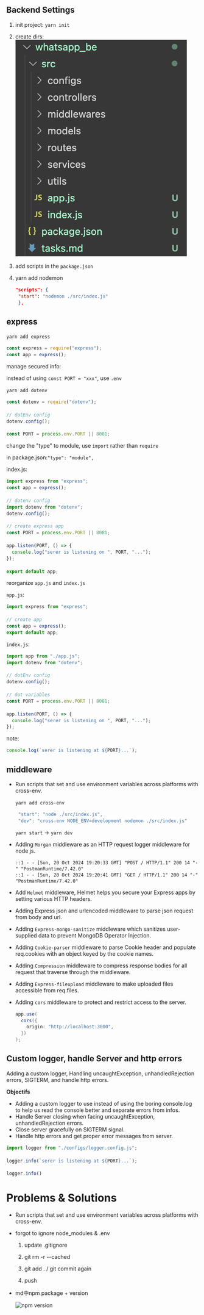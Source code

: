 ## Backend Settings

1. init project: `yarn init`
2. create dirs:
   ![1](./src/note_figs/1.png)

3. add scripts in the `package.json`

4. yarn add nodemon

   ```json
   "scripts": {
   	"start": "nodemon ./src/index.js"
    },
   ```



## express

`yarn add express`

```javascript
const express = require("express");
const app = express();
```

manage secured info: 

instead of using `const PORT = "xxx"`, use `.env`  

`yarn add dotenv`

```javascript
const dotenv = require("dotenv");

// dotEnv config
dotenv.config();

const PORT = process.env.PORT || 8081;
```



change the "type" to module, use `import` rather than `require`

in package.json:`"type": "module",`

index.js:

```javascript
import express from "express";
const app = express();

// dotenv config
import dotenv from "dotenv";
dotenv.config();

// create express app
const PORT = process.env.PORT || 8081;

app.listen(PORT, () => {
  console.log("serer is listening on ", PORT, "...");
});

export default app;

```



reorganize `app.js` and `index.js`

`app.js`:

```javascript
import express from "express";

// create app
const app = express();
export default app;

```

`index.js`:

```javascript
import app from "./app.js";
import dotenv from "dotenv";

// dotEnv config
dotenv.config();

// dot variables
const PORT = process.env.PORT || 8081;

app.listen(PORT, () => {
  console.log("serer is listening on ", PORT, "...");
});

```

note:

```javascript
console.log(`serer is listening at ${PORT}...`);
```



## middleware

+ Run scripts that set and use environment variables across platforms with cross-env.

  `yarn add cross-env`

  ```javascript
   "start": "node ./src/index.js",
   "dev": "cross-env NODE_ENV=development nodemon ./src/index.js"
  ```

  `yarn start` -> `yarn dev`

+ Adding `Morgan`  middleware as an HTTP request logger middleware for node js.

  ```shell
  ::1 - - [Sun, 20 Oct 2024 19:20:33 GMT] "POST / HTTP/1.1" 200 14 "-" "PostmanRuntime/7.42.0"
  ::1 - - [Sun, 20 Oct 2024 19:20:41 GMT] "GET / HTTP/1.1" 200 14 "-" "PostmanRuntime/7.42.0"
  
  ```

+ Add `Helmet` middleware, Helmet helps you secure your Express apps by setting various HTTP headers.

+ Adding Express json and urlencoded middleware to parse json request from body and url.

+ Adding `Express-mongo-sanitize` middleware which sanitizes user-supplied data to prevent MongoDB Operator Injection.

+ Adding `Cookie-parser` middleware to parse Cookie header and populate req.cookies with an object keyed by the cookie names.

+ Adding `Compression` middleware to compress response bodies for all request that traverse through the middleware.

+ Adding `Express-fileupload` middleware to make uploaded files accessible from req.files.

+ Adding `cors` middleware to protect and restrict access to the server.

  ```java
  app.use(
    cors({
      origin: "http://localhost:3000",
    })
  );
  ```



## Custom logger, handle Server and http errors

Adding a custom logger, Handling uncaughtException, unhandledRejection errors, SIGTERM, and handle http errors.

**Objectifs**

- Adding a custom logger to use instead of using the boring console.log to help us read the console better and separate errors from infos.
- Handle Server closing when facing uncaughtException, unhandledRejection errors.
- Close server gracefully on SIGTERM signal.
- Handle http errors and get proper error messages from server.

```javascript
import logger from "./configs/logger.config.js";

logger.info(`serer is listening at ${PORT}...`);

logger.info()
```



# Problems & Solutions

+ Run scripts that set and use environment variables across platforms with cross-env.

+ forgot to ignore node_modules & .env 

  1. update .gitignore

  2. git rm -r --cached 
  3. git add . / git commit again
  4. push

+ md中npm package + version

  ![npm version](https://img.shields.io/npm/v/express.svg)
